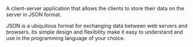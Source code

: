 A client-server application that allows the clients to store their data on the server in JSON format.

JSON is a ubiquitous format for exchanging data between web servers and browsers. Its simple design and flexibility make it easy to understand and use in the programming language of your choice.
